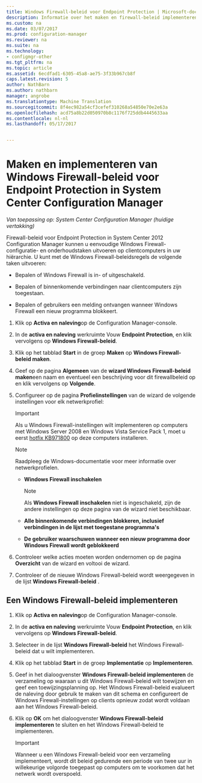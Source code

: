 ```yaml
---
title: Windows Firewall-beleid voor Endpoint Protection | Microsoft-documenten
description: Informatie over het maken en firewall-beleid implementeren voor Endpoint Protection in System Center 2012 Configuration Manager.
ms.custom: na
ms.date: 03/07/2017
ms.prod: configuration-manager
ms.reviewer: na
ms.suite: na
ms.technology:
- configmgr-other
ms.tgt_pltfrm: na
ms.topic: article
ms.assetid: 6ecdfad1-6305-45a8-ae75-3f33b967cb8f
caps.latest.revision: 5
author: NathBarn
ms.author: nathbarn
manager: angrobe
ms.translationtype: Machine Translation
ms.sourcegitcommit: 8f4ec982a54cf3cefef310268a54850e70e2e63a
ms.openlocfilehash: acd75a8b22d050970b8c1176f725ddb4445633aa
ms.contentlocale: nl-nl
ms.lasthandoff: 05/17/2017


---
```

# <a name="create-and-deploy-windows-firewall-policies-for-endpoint-protection-in-system-center-configuration-manager"></a>Maken en implementeren van Windows Firewall-beleid voor Endpoint Protection in System Center Configuration Manager

*Van toepassing op: System Center Configuration Manager (huidige vertakking)*

Firewall-beleid voor Endpoint Protection in System Center 2012 Configuration Manager kunnen u eenvoudige Windows Firewall-configuratie- en onderhoudstaken uitvoeren op clientcomputers in uw hiërarchie. U kunt met de Windows Firewall-beleidsregels de volgende taken uitvoeren:  

-   Bepalen of Windows Firewall is in- of uitgeschakeld.  

-   Bepalen of binnenkomende verbindingen naar clientcomputers zijn toegestaan.  

-   Bepalen of gebruikers een melding ontvangen wanneer Windows Firewall een nieuw programma blokkeert.  

1.  Klik op **Activa en naleving**op de Configuration Manager-console.  

2.  In de **activa en naleving** werkruimte Vouw **Endpoint Protection**, en klik vervolgens op **Windows Firewall-beleid**.  

3.  Klik op het tabblad **Start** in de groep **Maken** op **Windows Firewall-beleid maken**.  

4.  Geef op de pagina **Algemeen** van de **wizard Windows Firewall-beleid maken**een naam en eventueel een beschrijving voor dit firewallbeleid op en klik vervolgens op **Volgende**.  

5.  Configureer op de pagina **Profielinstellingen** van de wizard de volgende instellingen voor elk netwerkprofiel:  

    > [!IMPORTANT]  
    >  Als u Windows Firewall-instellingen wilt implementeren op computers met Windows Server 2008 en Windows Vista Service Pack 1, moet u eerst [hotfix KB971800](http://go.microsoft.com/fwlink/p/?LinkId=231239) op deze computers installeren.  

    > [!NOTE]  
    >  Raadpleeg de Windows-documentatie voor meer informatie over netwerkprofielen.  

    -   **Windows Firewall inschakelen**  

        > [!NOTE]  
        >  Als **Windows Firewall inschakelen** niet is ingeschakeld, zijn de andere instellingen op deze pagina van de wizard niet beschikbaar.  

    -   **Alle binnenkomende verbindingen blokkeren, inclusief verbindingen in de lijst met toegestane programma's**  

    -   **De gebruiker waarschuwen wanneer een nieuw programma door Windows Firewall wordt geblokkeerd**  

6.  Controleer welke acties moeten worden ondernomen op de pagina **Overzicht** van de wizard en voltooi de wizard.  

7.  Controleer of de nieuwe Windows Firewall-beleid wordt weergegeven in de lijst **Windows Firewall-beleid** .  

##  <a name="BKMK_Assign"></a> Een Windows Firewall-beleid implementeren  

1.  Klik op **Activa en naleving**op de Configuration Manager-console.  

2.  In de **activa en naleving** werkruimte Vouw **Endpoint Protection**, en klik vervolgens op **Windows Firewall-beleid**.  

3.  Selecteer in de lijst **Windows Firewall-beleid** het Windows Firewall-beleid dat u wilt implementeren.  

4.  Klik op het tabblad **Start** in de groep **Implementatie** op **Implementeren**.  

5.  Geef in het dialoogvenster **Windows Firewall-beleid implementeren** de verzameling op waaraan u dit Windows Firewall-beleid wilt toewijzen en geef een toewijzingsplanning op. Het Windows Firewall-beleid evalueert de naleving door gebruik te maken van dit schema en configureert de Windows Firewall-instellingen op clients opnieuw zodat wordt voldaan aan het Windows Firewall-beleid.  

6.  Klik op **OK** om het dialoogvenster **Windows Firewall-beleid implementeren** te sluiten en het Windows Firewall-beleid te implementeren.  

    > [!IMPORTANT]  
    >  Wanneer u een Windows Firewall-beleid voor een verzameling implementeert, wordt dit beleid gedurende een periode van twee uur in willekeurige volgorde toegepast op computers om te voorkomen dat het netwerk wordt overspoeld.

